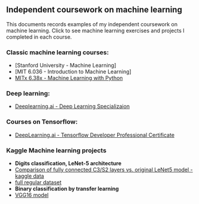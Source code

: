 ## Independent coursework on machine learning

This documents records examples of my independent coursework on machine learning.  Click to see machine learning exercises and projects I completed in each course.

### Classic machine learning courses:
* [Stanford University - Machine Learning]
* [MIT 6.036 - Introduction to Machine Learning]
* [MITx 6.38x - Machine Learning with Python](https://github.com/pkliui/machine-learning/blob/master/6.86x-ml-python.md)

### Deep learning:
* [Deeplearning.ai  - Deep Learning Specializaion](https://github.com/pkliui/machine-learning/blob/master/deep-learning-specialization.md)

### Courses on Tensorflow:
* [DeepLearning.ai - Tensorflow Developer Professional Certificate](https://github.com/pkliui/machine-learning/blob/master/tensorflow-developer.md)

### Kaggle Machine learning projects
* **Digits classification, LeNet-5 architecture**
* [Comparison of fully connected C3/S2 layers vs. original LeNet5 model - kaggle data](https://www.kaggle.com/kliuiev/mnist-lenet5-kaggle-data)
* [full regular dataset](https://www.kaggle.com/kliuiev/mnist-lenet5)
* **Binary classification by transfer learning**
* [VGG16 model](https://www.kaggle.com/kliuiev/cats-vs-dogs-vgg16-keras-tuner)





